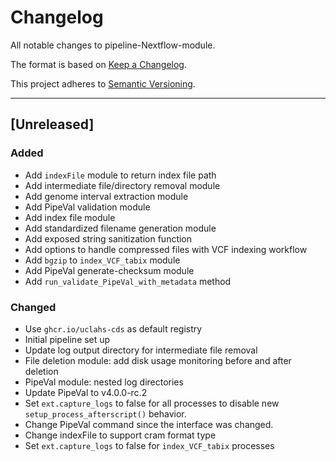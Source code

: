 # Changelog
All notable changes to pipeline-Nextflow-module.

The format is based on [Keep a Changelog](https://keepachangelog.com/en/1.0.0/).

This project adheres to [Semantic Versioning](https://semver.org/spec/v2.0.0.html).

---

## [Unreleased]
### Added
- Add `indexFile` module to return index file path
- Add intermediate file/directory removal module
- Add genome interval extraction module
- Add PipeVal validation module
- Add index file module
- Add standardized filename generation module
- Add exposed string sanitization function
- Add options to handle compressed files with VCF indexing workflow
- Add `bgzip` to `index_VCF_tabix` module
- Add PipeVal generate-checksum module
- Add `run_validate_PipeVal_with_metadata` method

### Changed
- Use `ghcr.io/uclahs-cds` as default registry
- Initial pipeline set up
- Update log output directory for intermediate file removal
- File deletion module: add disk usage monitoring before and after deletion
- PipeVal module: nested log directories
- Update PipeVal to v4.0.0-rc.2
- Set `ext.capture_logs` to false for all processes to disable new `setup_process_afterscript()` behavior.
- Change PipeVal command since the interface was changed.
- Change indexFile to support cram format type
- Set `ext.capture_logs` to false for `index_VCF_tabix` processes
